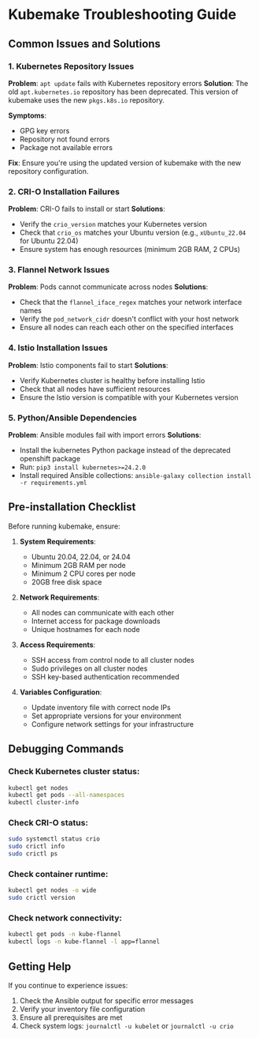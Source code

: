 # Kubemake Troubleshooting Guide

## Common Issues and Solutions

### 1. Kubernetes Repository Issues

**Problem**: `apt update` fails with Kubernetes repository errors
**Solution**: The old `apt.kubernetes.io` repository has been deprecated. This version of kubemake uses the new `pkgs.k8s.io` repository.

**Symptoms**:
- GPG key errors
- Repository not found errors
- Package not available errors

**Fix**: Ensure you're using the updated version of kubemake with the new repository configuration.

### 2. CRI-O Installation Failures

**Problem**: CRI-O fails to install or start
**Solutions**:
- Verify the `crio_version` matches your Kubernetes version
- Check that `crio_os` matches your Ubuntu version (e.g., `xUbuntu_22.04` for Ubuntu 22.04)
- Ensure system has enough resources (minimum 2GB RAM, 2 CPUs)

### 3. Flannel Network Issues

**Problem**: Pods cannot communicate across nodes
**Solutions**:
- Check that the `flannel_iface_regex` matches your network interface names
- Verify the `pod_network_cidr` doesn't conflict with your host network
- Ensure all nodes can reach each other on the specified interfaces

### 4. Istio Installation Issues

**Problem**: Istio components fail to start
**Solutions**:
- Verify Kubernetes cluster is healthy before installing Istio
- Check that all nodes have sufficient resources
- Ensure the Istio version is compatible with your Kubernetes version

### 5. Python/Ansible Dependencies

**Problem**: Ansible modules fail with import errors
**Solutions**:
- Install the kubernetes Python package instead of the deprecated openshift package
- Run: `pip3 install kubernetes>=24.2.0`
- Install required Ansible collections: `ansible-galaxy collection install -r requirements.yml`

## Pre-installation Checklist

Before running kubemake, ensure:

1. **System Requirements**:
   - Ubuntu 20.04, 22.04, or 24.04
   - Minimum 2GB RAM per node
   - Minimum 2 CPU cores per node
   - 20GB free disk space

2. **Network Requirements**:
   - All nodes can communicate with each other
   - Internet access for package downloads
   - Unique hostnames for each node

3. **Access Requirements**:
   - SSH access from control node to all cluster nodes
   - Sudo privileges on all cluster nodes
   - SSH key-based authentication recommended

4. **Variables Configuration**:
   - Update inventory file with correct node IPs
   - Set appropriate versions for your environment
   - Configure network settings for your infrastructure

## Debugging Commands

### Check Kubernetes cluster status:
```bash
kubectl get nodes
kubectl get pods --all-namespaces
kubectl cluster-info
```

### Check CRI-O status:
```bash
sudo systemctl status crio
sudo crictl info
sudo crictl ps
```

### Check container runtime:
```bash
kubectl get nodes -o wide
sudo crictl version
```

### Check network connectivity:
```bash
kubectl get pods -n kube-flannel
kubectl logs -n kube-flannel -l app=flannel
```

## Getting Help

If you continue to experience issues:

1. Check the Ansible output for specific error messages
2. Verify your inventory file configuration
3. Ensure all prerequisites are met
4. Check system logs: `journalctl -u kubelet` or `journalctl -u crio`

